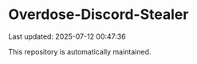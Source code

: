 # Overdose-Discord-Stealer

Last updated: 2025-07-12 00:47:36

This repository is automatically maintained.
